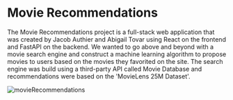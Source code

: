 # Movie Recommendations

The Movie Recommendations project is a full-stack web application that was created by 
Jacob Authier and Abigail Tovar using React on the frontend and FastAPI on the backend.
We wanted to go above and beyond with a movie search engine and construct a 
machine learning algorithm to propose movies to users based on the movies they 
favorited on the site. The search engine was build using a third-party 
API called Movie Database and recommendations were based on the 'MovieLens 25M Dataset'.

![movieRecommendations](https://user-images.githubusercontent.com/72725618/167228572-d54745f4-f450-4910-ab6a-a4a53b37700f.png)
